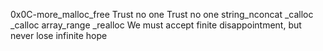 0x0C-more_malloc_free
Trust no one
Trust no one
string_nconcat
_calloc
_calloc
array_range
_realloc
We must accept finite disappointment, but never lose infinite hope
